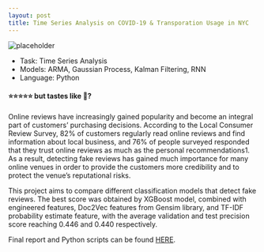 ```yaml
---
layout: post
title: Time Series Analysis on COVID-19 & Transporation Usage in NYC 
---
```


![placeholder](https://sujeongcha.github.io/public/covidTransportation.jpg "Photo by Morning Brew on Unsplash")

<div class="message">
  <ul>
    <li> Task: Time Series Analysis </li>
    <li> Models: ARMA, Gaussian Process, Kalman Filtering, RNN </li>
    <li> Language: Python </li> 
  </ul>
</div>

#### &#11088;&#11088;&#11088;&#11088;&#11088; but tastes like &#129314;?

Online reviews have increasingly gained popularity and become an integral part of customers’ purchasing decisions. According to the Local Consumer Review Survey, 82% of customers regularly read online reviews and find
information about local business, and 76% of people surveyed responded that they trust online reviews as much as the personal recommendations1. As a result, detecting fake reviews has gained much importance for many online
venues in order to provide the customers more credibility and to protect the venue’s reputational risks. 

This project aims to compare different classification models that detect
fake reviews. The best score was obtained by XGBoost model, combined with engineered features, Doc2Vec features from Gensim library, and TF-IDF probability estimate feature, with the average validation and test
precision score reaching 0.446 and 0.440 respectively.

Final report and Python scripts can be found <a href="https://github.com/sujeongcha/TimeSeries-Transporation-and-Covid19/blob/main/%5BTS%20Final%5D%20Transportation%20Usage%20and%20Covid-19.pdf">HERE</a>.
